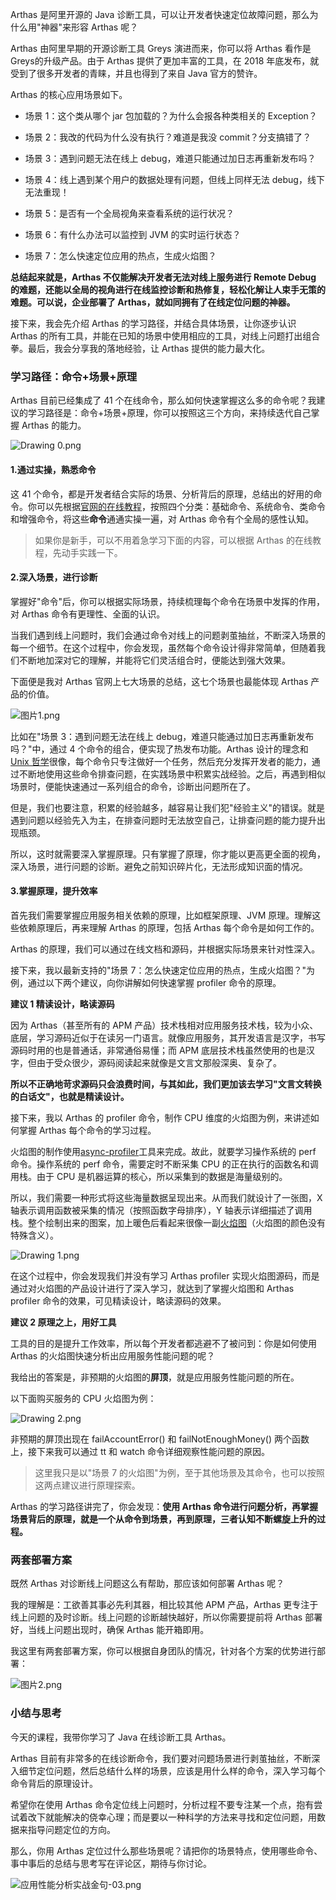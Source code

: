 Arthas 是阿里开源的 Java 诊断工具，可以让开发者快速定位故障问题，那么为什么用"神器"来形容 Arthas 呢？

Arthas 由阿里早期的开源诊断工具 Greys 演进而来，你可以将 Arthas 看作是Greys的升级产品。由于 Arthas 提供了更加丰富的工具，在 2018 年底发布，就受到了很多开发者的青睐，并且也得到了来自 Java 官方的赞许。

Arthas 的核心应用场景如下。

* 场景 1：这个类从哪个 jar 包加载的？为什么会报各种类相关的 Exception？

* 场景 2：我改的代码为什么没有执行？难道是我没 commit？分支搞错了？

* 场景 3：遇到问题无法在线上 debug，难道只能通过加日志再重新发布吗？

* 场景 4：线上遇到某个用户的数据处理有问题，但线上同样无法 debug，线下无法重现！

* 场景 5：是否有一个全局视角来查看系统的运行状况？

* 场景 6：有什么办法可以监控到 JVM 的实时运行状态？

* 场景 7：怎么快速定位应用的热点，生成火焰图？

**总结起来就是，Arthas 不仅能解决开发者无法对线上服务进行 Remote Debug 的难题，还能以全局的视角进行在线监控诊断和热修复，轻松化解让人束手无策的难题。可以说，企业部署了 Arthas，就如同拥有了在线定位问题的神器。**

接下来，我会先介绍 Arthas 的学习路径，并结合具体场景，让你逐步认识 Arthas 的所有工具，并能在已知的场景中使用相应的工具，对线上问题打出组合拳。最后，我会分享我的落地经验，让 Arthas 提供的能力最大化。

### 学习路径：命令+场景+原理

Arthas 目前已经集成了 41 个在线命令，那么如何快速掌握这么多的命令呢？我建议的学习路径是：命令+场景+原理，你可以按照这三个方向，来持续迭代自己掌握 Arthas 的能力。

<Image alt="Drawing 0.png" src="https://s0.lgstatic.com/i/image6/M01/2D/B7/Cgp9HWBm5BaAPOoWAABxIX9uEqs906.png"/>

#### 1.通过实操，熟悉命令

这 41 个命令，都是开发者结合实际的场景、分析背后的原理，总结出的好用的命令。你可以先根据[官网的在线教程](https://arthas.aliyun.com/doc/arthas-tutorials.html?fileGuid=xxQTRXtVcqtHK6j8)，按照四个分类：基础命令、系统命令、类命令和增强命令，将这些**命令**通通实操一遍，对 Arthas 命令有个全局的感性认知。
> 如果你是新手，可以不用着急学习下面的内容，可以根据 Arthas 的在线教程，先动手实践一下。

#### 2.深入场景，进行诊断

掌握好"命令"后，你可以根据实际场景，持续梳理每个命令在场景中发挥的作用，对 Arthas 命令有更理性、全面的认识。

当我们遇到线上问题时，我们会通过命令对线上的问题剥茧抽丝，不断深入场景的每一个细节。在这个过程中，你会发现，虽然每个命令设计得非常简单，但随着我们不断地加深对它的理解，并能将它们灵活组合时，便能达到强大效果。

下面便是我对 Arthas 官网上七大场景的总结，这七个场景也最能体现 Arthas 产品的价值。

<Image alt="图片1.png" src="https://s0.lgstatic.com/i/image6/M00/2D/D6/CioPOWBm-0GAZC_MAATTkxNsFlc217.png"/>

比如在"场景 3：遇到问题无法在线上 debug，难道只能通过加日志再重新发布吗？"中，通过 4 个命令的组合，便实现了热发布功能。Arthas 设计的理念和[Unix 哲学](https://en.wikipedia.org/wiki/Unix_philosophy?fileGuid=xxQTRXtVcqtHK6j8)很像，每个命令只专注做好一个任务，然后充分发挥开发者的能力，通过不断地使用这些命令排查问题，在实践场景中积累实战经验。之后，再遇到相似场景时，便能快速通过一系列组合的命令，诊断出问题所在了。

但是，我们也要注意，积累的经验越多，越容易让我们犯"经验主义"的错误。就是遇到问题以经验先入为主，在排查问题时无法放空自己，让排查问题的能力提升出现瓶颈。

所以，这时就需要深入掌握原理。只有掌握了原理，你才能以更高更全面的视角，深入场景，进行问题的诊断。避免之前知识碎片化，无法形成知识面的情况。

#### 3.掌握原理，提升效率

首先我们需要掌握应用服务相关依赖的原理，比如框架原理、JVM 原理。理解这些依赖原理后，再来理解 Arthas 的原理，包括 Arthas 每个命令是如何工作的。

Arthas 的原理，我们可以通过在线文档和源码，并根据实际场景来针对性深入。

接下来，我以最新支持的"场景 7：怎么快速定位应用的热点，生成火焰图？"为例，通过以下两个建议，向你讲解如何快速掌握 profiler 命令的原理。

**建议 1 精读设计，略读源码**

因为 Arthas（甚至所有的 APM 产品）技术栈相对应用服务技术栈，较为小众、底层，学习源码近似于在读另一门语言。就像应用服务，其开发语言是汉字，书写源码时用的也是普通话，非常通俗易懂；而 APM 底层技术栈虽然使用的也是汉字，但由于受众很少，源码阅读起来就像是文言文那般深奥、复杂了。

**所以不正确地苛求源码只会浪费时间，与其如此，我们更加该去学习"文言文转换的白话文"，也就是精读设计。**

接下来，我以 Arthas 的 profiler 命令，制作 CPU 维度的火焰图为例，来讲述如何掌握 Arthas 每个命令的学习过程。

火焰图的制作使用[async-profiler](https://github.com/jvm-profiling-tools/async-profiler?fileGuid=xxQTRXtVcqtHK6j8)工具来完成。故此，就要学习操作系统的 perf 命令。操作系统的 perf 命令，需要定时不断采集 CPU 的正在执行的函数名和调用栈。由于 CPU 是机器运算的核心，所以采集到的数据是海量级别的。

所以，我们需要一种形式将这些海量数据呈现出来。从而我们就设计了一张图，X 轴表示调用函数被采集的情况（按照函数字母排序），Y 轴表示详细描述了调用栈。整个绘制出来的图案，加上暖色后看起来很像一副[火焰图](https://github.com/brendangregg/FlameGraph?fileGuid=xxQTRXtVcqtHK6j8)（火焰图的颜色没有特殊含义）。

<Image alt="Drawing 1.png" src="https://s0.lgstatic.com/i/image6/M01/2D/B8/Cgp9HWBm5DKAU6qGAAXfqh87K-I401.png"/>

在这个过程中，你会发现我们并没有学习 Arthas profiler 实现火焰图源码，而是通过对火焰图的产品设计进行了深入学习，就达到了掌握火焰图和 Arthas profiler 命令的效果，可见精读设计，略读源码的效果。

**建议 2 原理之上，用好工具**

工具的目的是提升工作效率，所以每个开发者都逃避不了被问到：你是如何使用 Arthas 的火焰图快速分析出应用服务性能问题的呢？

我给出的答案是，非预期的火焰图的**屏顶**，就是应用服务性能问题的所在。

以下面购买服务的 CPU 火焰图为例：

<Image alt="Drawing 2.png" src="https://s0.lgstatic.com/i/image6/M00/2D/C0/CioPOWBm5D6AelwSAAC2dlxp9uc971.png"/>

非预期的屏顶出现在 failAccountError() 和 failNotEnoughMoney() 两个函数上，接下来我可以通过 tt 和 watch 命令详细观察性能问题的原因。
> 这里我只是以"场景 7 的火焰图"为例，至于其他场景及其命令，也可以按照这两点建议进行原理探索。

Arthas 的学习路径讲完了，你会发现：**使用 Arthas 命令进行问题分析，再掌握场景背后的原理，就是一个从命令到场景，再到原理，三者认知不断螺旋上升的过程。**

### 两套部署方案

既然 Arthas 对诊断线上问题这么有帮助，那应该如何部署 Arthas 呢？

我的理解是：工欲善其事必先利其器，相比较其他 APM 产品，Arthas 更专注于线上问题的及时诊断。线上问题的诊断越快越好，所以你需要提前将 Arthas 部署好，当线上问题出现时，确保 Arthas 能开箱即用。

我这里有两套部署方案，你可以根据自身团队的情况，针对各个方案的优势进行部署：

<Image alt="图片2.png" src="https://s0.lgstatic.com/i/image6/M00/2D/D6/CioPOWBm-2iAFQfSAAHJSv_DCB0568.png"/>

### 小结与思考

今天的课程，我带你学习了 Java 在线诊断工具 Arthas。

Arthas 目前有非常多的在线诊断命令，我们要对问题场景进行剥茧抽丝，不断深入细节定位问题，然后总结什么样的场景，应该是用什么样的命令，深入学习每个命令背后的原理设计。

希望你在使用 Arthas 命令定位线上问题时，分析过程不要专注某一个点，抱有尝试着改下就能解决的侥幸心理；而是要以一种科学的方法来寻找和定位问题，用数据来指导问题定位的方向。

那么，你用 Arthas 定位过什么那些场景呢？请把你的场景特点，使用哪些命令、事中事后的总结与思考写在评论区，期待与你讨论。

<Image alt="应用性能分析实战金句-03.png" src="https://s0.lgstatic.com/i/image6/M00/2D/D6/CioPOWBm-x6AH9BYAAE8EwU18Vg656.png"/>
